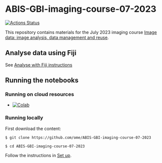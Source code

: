 # ABIS-GBI-imaging-course-07-2023
[![Actions Status](https://github.com/ome/ABIS-GBI-imaging-course-07-2023/workflows/build/badge.svg)](https://github.com/ome/ABI-GBI-imaging-course-07-2023/actions)

This repository contains materials for the July 2023 imaging course [Image data: image analysis, data management and reuse](https://globalbioimaging.org/international-training-courses/abis-gbi-2023-course).

## Analyse data using Fiji

See [Analyse with Fiji instructions](./fiji_analysis.md)


## Running the notebooks

### Running on cloud resources

* [![Colab](https://colab.research.google.com/assets/colab-badge.svg)](https://colab.research.google.com/github/ome/ABIS-GBI-imaging-course-07-2023/)

### Running locally

First download the content:

    $ git clone https://github.com/ome/ABIS-GBI-imaging-course-07-2023
    
    $ cd ABIS-GBI-imaging-course-07-2023

Follow the instructions in [Set up](notebooks/setup.md).
